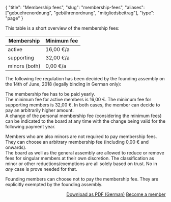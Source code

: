 {
    "title": "Membership fees",
    "slug": "membership-fees",
    "aliases": ["gebuehrenordnung", "gebührenordnung", "mitgliedsbeitrag"],
    "type": "page"
}


This table is a short overview of the membership fees:

Membership     | Minimum fee
--------|------
active     | 16,00 €/a
supporting   | 32,00 €/a
minors (both) | 0,00 €/a

The following fee regulation has been decided by the founding assembly on the 14th of June, 2018 (legally binding in German only):

The membership fee has to be paid yearly.  
The minimum fee for active members is 16,00 €. The minimum fee for supporting members is 32,00 €. In both cases, the member can decide to pay an arbitrarily higher amount.  
A change of the personal membership fee (considering the minimum fees) can be indicated to the board at any time with the change being valid for the following payment year.  

Members who are also minors are not required to pay membership fees. They can choose an arbitrary membership fee (including 0,00 € and onwards).  
The board as well as the general assembly are allowed to reduce or remove fees for singular members at their own discretion.
The classification as minor or other reductions/exemptions are all solely based on trust. No in *any* case is prove needed for that.

Founding members can choose not to pay the membership fee. They are explicitly exempted by the founding assembly.

<div style="float: right;">
	<!-- TODO: Maybe a button with an icon here? -->
	<a href="https://static.dacdn.de/docs/gebuehrenordnung.pdf" class="button button-secondary icon icon-download">Download as PDF (German)</a>
	<a href="/mitglied-werden" class="button button-primary">Become a member</a>
</div>
<div class="clearfix"></div>
